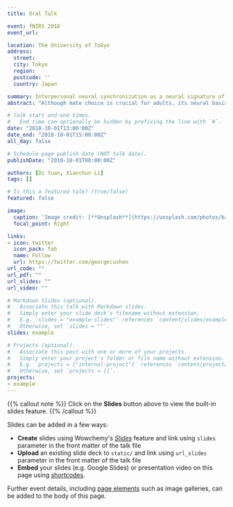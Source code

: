 ```yaml
---
title: Oral Talk

event: fNIRS 2018
event_url: 

location: The University of Tokyo
address:
  street: 
  city: Tokyo
  region: 
  postcode: ''
  country: Japan

summary: Interpersonal neural synchronization as a neural signature of outcome of mate choice.
abstract: "Although mate choice is crucial for adults, its neural basis remains elusive. In the current study, we combined fNIRS-based hyperscanning and speed-dating to investigate the inter-brain mechanism of mate choice. Each participant was paired with two opposite-sex partners (participants) in separate speed-dating sessions, and was asked to decide whether to engage in further relationship with the paired partner after each session. The physical attraction of the daters was rated by their partners at the beginning of the dating whereas the social attraction was rated after the dating. A significant interpersonal neural synchronization (INS) in the dorsolateral prefrontal cortex emerged between the pairs with mutual mate choice. Such INS could predict the outcome of mate choice. Moreover, social attraction rather than physical attraction affects INS during speed-dating. These findings demonstrate for the first time that INS predicts the outcome of mate choice of interacting daters in ecologically valid settings during their initial romantic encounter."

# Talk start and end times.
#   End time can optionally be hidden by prefixing the line with `#`.
date: "2018-10-01T13:00:00Z"
date_end: "2018-10-01T15:00:00Z"
all_day: false

# Schedule page publish date (NOT talk date).
publishDate: "2018-10-01T00:00:00Z"

authors: [Di Yuan, Xianchun Li]
tags: []

# Is this a featured talk? (true/false)
featured: false

image:
  caption: 'Image credit: [**Unsplash**](https://unsplash.com/photos/bzdhc5b3Bxs)'
  focal_point: Right

links:
- icon: twitter
  icon_pack: fab
  name: Follow
  url: https://twitter.com/georgecushen
url_code: ""
url_pdf: ""
url_slides: ""
url_video: ""

# Markdown Slides (optional).
#   Associate this talk with Markdown slides.
#   Simply enter your slide deck's filename without extension.
#   E.g. `slides = "example-slides"` references `content/slides/example-slides.md`.
#   Otherwise, set `slides = ""`.
slides: example

# Projects (optional).
#   Associate this post with one or more of your projects.
#   Simply enter your project's folder or file name without extension.
#   E.g. `projects = ["internal-project"]` references `content/project/deep-learning/index.md`.
#   Otherwise, set `projects = []`.
projects:
- example
---
```


{{% callout note %}}
Click on the **Slides** button above to view the built-in slides feature.
{{% /callout %}}

Slides can be added in a few ways:

- **Create** slides using Wowchemy's [*Slides*](https://wowchemy.com/docs/managing-content/#create-slides) feature and link using `slides` parameter in the front matter of the talk file
- **Upload** an existing slide deck to `static/` and link using `url_slides` parameter in the front matter of the talk file
- **Embed** your slides (e.g. Google Slides) or presentation video on this page using [shortcodes](https://wowchemy.com/docs/writing-markdown-latex/).

Further event details, including [page elements](https://wowchemy.com/docs/writing-markdown-latex/) such as image galleries, can be added to the body of this page.
